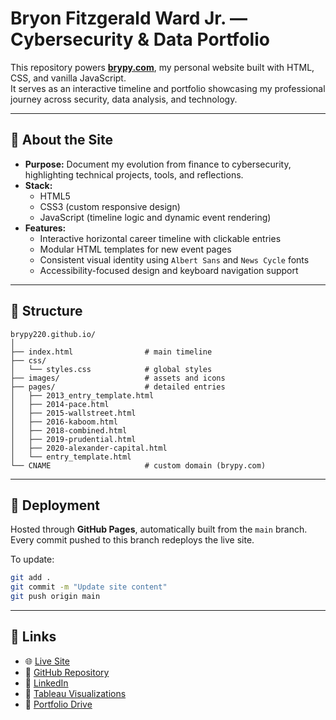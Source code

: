 # Bryon Fitzgerald Ward Jr. — Cybersecurity & Data Portfolio

This repository powers [**brypy.com**](https://brypy.com), my personal website built with HTML, CSS, and vanilla JavaScript.  
It serves as an interactive timeline and portfolio showcasing my professional journey across security, data analysis, and technology.

---

## 🧠 About the Site
- **Purpose:** Document my evolution from finance to cybersecurity, highlighting technical projects, tools, and reflections.  
- **Stack:**  
  - HTML5  
  - CSS3 (custom responsive design)  
  - JavaScript (timeline logic and dynamic event rendering)
- **Features:**
  - Interactive horizontal career timeline with clickable entries  
  - Modular HTML templates for new event pages  
  - Consistent visual identity using `Albert Sans` and `News Cycle` fonts  
  - Accessibility-focused design and keyboard navigation support  

---

## 🧩 Structure
```
brypy220.github.io/
│
├── index.html                # main timeline
├── css/
│   └── styles.css            # global styles
├── images/                   # assets and icons
├── pages/                    # detailed entries
│   ├── 2013_entry_template.html
│   ├── 2014-pace.html
│   ├── 2015-wallstreet.html
│   ├── 2016-kaboom.html
│   ├── 2018-combined.html
│   ├── 2019-prudential.html
│   ├── 2020-alexander-capital.html
│   └── entry_template.html
└── CNAME                     # custom domain (brypy.com)
```

---

## 🚀 Deployment
Hosted through **GitHub Pages**, automatically built from the `main` branch.  
Every commit pushed to this branch redeploys the live site.

To update:
```bash
git add .
git commit -m "Update site content"
git push origin main
```

---

## 🔗 Links
- 🌐 [Live Site](https://brypy.com)
- 🧰 [GitHub Repository](https://github.com/brypy220/brypy220.github.io)
- 💼 [LinkedIn](https://www.linkedin.com/in/bryon-fitzgerald-ward-jr-945915a7/)
- 🧠 [Tableau Visualizations](https://public.tableau.com/app/profile/bry.py/vizzes)
- 🧾 [Portfolio Drive](https://drive.google.com/drive/folders/1WpD9ansgXvbR9RsT2b9d_3XrFgxsJ_dZ?usp=sharing)
